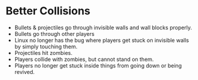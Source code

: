 # Better Collisions 
   * Bullets & projectiles go through invisible walls and wall blocks properly.
   * Bullets go through other players
   * Linux no longer has the bug where players get stuck on invisible walls by simply touching them.
   * Projectiles hit zombies.
   * Players collide with zombies, but cannot stand on them.
   * Players no longer get stuck inside things from going down or being revived.
